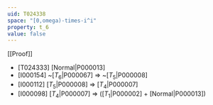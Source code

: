 ```yaml
---
uid: T024338
space: "[0,omega)-times-i^i"
property: t_6
value: false
---
```

[[Proof]]

* [T024333] [Normal|P000013]
* [I000154] ~[$T_6$|P000067] => ~[$T_5$|P000008]
* [I000112] [$T_5$|P000008] => [$T_4$|P000007]
* [I000098] [$T_4$|P000007] => ([$T_1$|P000002] + [Normal|P000013])

